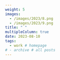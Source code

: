 ```yaml
---
weight: 5
images:
  - /images/2023/8.png
  - /images/2023/9.png
title: " "
multipleColumn: true
date: 2023-08-10
tags:
  - work # homepage
# - archive # all posts
---
```

